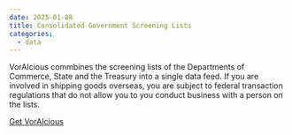 ```yaml
---
date: 2025-01-08
title: Consolidated Government Screening Lists
categories:
  - data
---
```


VorAIcious commbines the screening lists of the Departments of Commerce, State and the Treasury into a single data feed. If you are involved in shipping goods overseas, you are subject to federal transaction regulations that do not allow you to you conduct business with a person on the lists. 

<div class="cta button alt"><a href="{{ site.baseurl }}/contact/">Get VorAIcious</a></div>